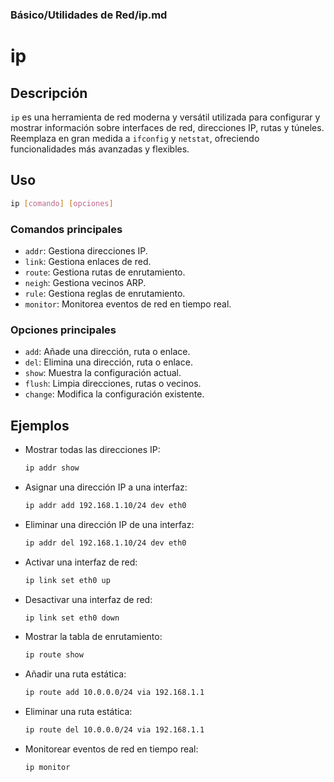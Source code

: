 ### **Básico/Utilidades de Red/ip.md**

# ip

## Descripción

`ip` es una herramienta de red moderna y versátil utilizada para configurar y mostrar información sobre interfaces de red, direcciones IP, rutas y túneles. Reemplaza en gran medida a `ifconfig` y `netstat`, ofreciendo funcionalidades más avanzadas y flexibles.

## Uso

```bash
ip [comando] [opciones]
```

### Comandos principales

- `addr`: Gestiona direcciones IP.
- `link`: Gestiona enlaces de red.
- `route`: Gestiona rutas de enrutamiento.
- `neigh`: Gestiona vecinos ARP.
- `rule`: Gestiona reglas de enrutamiento.
- `monitor`: Monitorea eventos de red en tiempo real.

### Opciones principales

- `add`: Añade una dirección, ruta o enlace.
- `del`: Elimina una dirección, ruta o enlace.
- `show`: Muestra la configuración actual.
- `flush`: Limpia direcciones, rutas o vecinos.
- `change`: Modifica la configuración existente.

## Ejemplos

- Mostrar todas las direcciones IP:
  
  ```bash
  ip addr show
  ```

- Asignar una dirección IP a una interfaz:
  
  ```bash
  ip addr add 192.168.1.10/24 dev eth0
  ```

- Eliminar una dirección IP de una interfaz:
  
  ```bash
  ip addr del 192.168.1.10/24 dev eth0
  ```

- Activar una interfaz de red:
  
  ```bash
  ip link set eth0 up
  ```

- Desactivar una interfaz de red:
  
  ```bash
  ip link set eth0 down
  ```

- Mostrar la tabla de enrutamiento:
  
  ```bash
  ip route show
  ```

- Añadir una ruta estática:
  
  ```bash
  ip route add 10.0.0.0/24 via 192.168.1.1
  ```

- Eliminar una ruta estática:
  
  ```bash
  ip route del 10.0.0.0/24 via 192.168.1.1
  ```

- Monitorear eventos de red en tiempo real:
  
  ```bash
  ip monitor
  ```